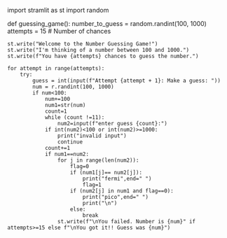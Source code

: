 import stramlit as st
import random

def guessing_game():
    number_to_guess = random.randint(100, 1000)
    attempts = 15  # Number of chances

    st.write("Welcome to the Number Guessing Game!")
    st.write("I'm thinking of a number between 100 and 1000.")
    st.write(f"You have {attempts} chances to guess the number.")

    for attempt in range(attempts):
        try:
            guess = int(input(f"Attempt {attempt + 1}: Make a guess: "))
            num = r.randint(100, 1000)
            if num<100:
                num+=100
                num1=str(num)
                count=1
                while (count !=11):
                    num2=input(f"enter guess {count}:")
                if int(num2)<100 or int(num2)>=1000:
                    print("invalid input")
                    continue
                count+=1
                if num1==num2:
                    for j in range(len(num2)):
                        flag=0
                        if (num1[j]== num2[j]):
                            print("fermi",end=" ")
                            flag=1
                        if (num2[j] in num1 and flag==0):
                            print("pico",end=" ")
                            print("\n")
                        else:
                            break
                    st.write(f"\nYou failed. Number is {num}" if attempts>=15 else f"\nYou got it!! Guess was {num}")



